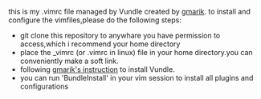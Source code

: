  this is my .vimrc file managed by Vundle created by [gmarik](https://github.com/gmarik).
 to install and configure the vimfiles,please do the following steps:
 * git clone this repository to anywhare you have permission to access,which i recommend your home directory
 * place the _vimrc (or .vimrc in linux) file in your home directory.you can conveniently make a soft link.
 * following [gmarik's instruction](https://github.com/gmarik/vundle) to install Vundle.
 * you can run 'BundleInstall' in your vim session to install all plugins and configurations
